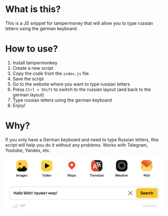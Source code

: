 # What is this?

This is a JS snippet for tampermoney that will allow you to type russian letters using the german keyboard.

# How to use?

1. Install tampermonkey
2. Create a new script
3. Copy the code from the `index.js` file
4. Save the script
5. Go to the website where you want to type russian letters
6. Press `Ctrl + Shift` to switch to the russian layout (and back to the german layout)
7. Type russian letters using the german keyboard
8. Enjoy!

# Why?

If you only have a German keyboard and need to type Russian letters, this script will help you do it without any problems. Works with Telegram, Youtube, Yandex, etc.

![yandex](docs/yandex.png)